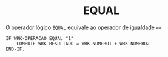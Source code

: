 <h1 align="center">EQUAL</h1>

O operador lógico `EQUAL` equivale ao operador de igualdade `==`
```cobol
IF WRK-OPERACAO EQUAL "1"
    COMPUTE WRK-RESULTADO = WRK-NUMERO1 + WRK-NUMERO2
END-IF.
```